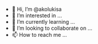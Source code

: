- 👋 Hi, I’m @akolukisa
- 👀 I’m interested in ...
- 🌱 I’m currently learning ...
- 💞️ I’m looking to collaborate on ...
- 📫 How to reach me ...

<!---
akolukisa/akolukisa is a ✨ special ✨ repository because its `README.md` (this file) appears on your GitHub profile.
You can click the Preview link to take a look at your changes.
--->
